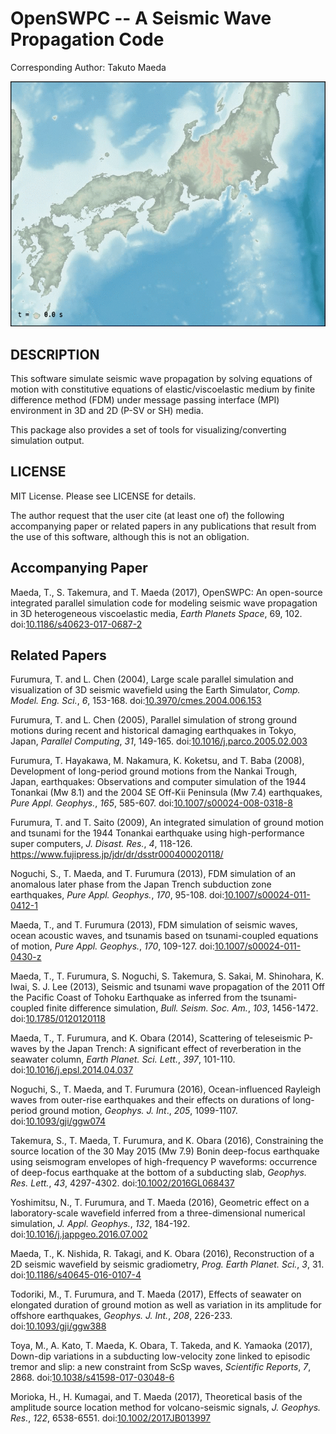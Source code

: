 # OpenSWPC -- A Seismic Wave Propagation Code

Corresponding Author: Takuto Maeda

![example](./doc/swpc-demo.gif)

## DESCRIPTION

This software simulate seismic wave propagation by
solving equations of motion with constitutive equations of elastic/viscoelastic
medium by finite difference method (FDM) under message passing interface (MPI)
environment in 3D and 2D (P-SV or SH) media.

This package also provides a set of tools for visualizing/converting simulation
output.

## LICENSE
MIT License. Please see LICENSE for details.

The author request that the user cite (at least one of) the following accompanying paper or related papers in any publications that result from the use of this software, although this is not an obligation.


## Accompanying Paper

Maeda, T., S. Takemura, and T. Maeda (2017),
OpenSWPC: An open-source integrated parallel simulation code for modeling seismic wave propagation in 3D heterogeneous viscoelastic media,
_Earth Planets Space_, 69, 102.
doi:[10.1186/s40623-017-0687-2](https://doi.org/10.1186/s40623-017-0687-2)


## Related Papers

Furumura, T. and L. Chen (2004),
Large scale parallel simulation and visualization of 3D seismic wavefield
using the Earth Simulator,
_Comp. Model. Eng. Sci._, _6_, 153-168.
doi:[10.3970/cmes.2004.006.153](https://doi.org/10.3970/cmes.2004.006.153)

Furumura, T. and L. Chen (2005),
Parallel simulation of strong ground motions during recent and historical damaging earthquakes in Tokyo, Japan,
_Parallel Computing_, _31_, 149-165. doi:[10.1016/j.parco.2005.02.003](https://doi.org/10.1016/j.parco.2005.02.003)

Furumura, T. Hayakawa, M. Nakamura, K. Koketsu, and T. Baba (2008),
Development of long-period ground motions from the Nankai Trough, Japan, earthquakes: Observations and computer simulation of the 1944 Tonankai (Mw 8.1) and the 2004 SE Off-Kii Peninsula (Mw 7.4) earthquakes,
_Pure Appl. Geophys._, _165_, 585-607. doi:[10.1007/s00024-008-0318-8](https://doi.org/10.1007/s00024-008-0318-8)

Furumura, T. and T. Saito (2009),
An integrated simulation of ground motion and tsunami for the 1944 Tonankai earthquake using high-performance super computers, _J. Disast. Res._, _4_, 118-126.
https://www.fujipress.jp/jdr/dr/dsstr000400020118/

Noguchi, S., T. Maeda, and T. Furumura (2013),
FDM simulation of an anomalous later phase from the Japan Trench subduction zone earthquakes,
_Pure Appl. Geophys._, _170_, 95-108.
doi:[10.1007/s00024-011-0412-1](https://doi.org/10.1007/s00024-011-0412-1)

Maeda, T., and T. Furumura (2013),
FDM simulation of seismic waves, ocean acoustic waves, and tsunamis based on tsunami-coupled equations of motion,
_Pure Appl. Geophys._, _170_, 109-127.
doi:[10.1007/s00024-011-0430-z](https://doi.org/10.1007/s00024-011-0430-z)

Maeda, T., T. Furumura, S. Noguchi, S. Takemura, S. Sakai, M. Shinohara, K. Iwai, S. J. Lee (2013),
Seismic and tsunami wave propagation of the 2011 Off the Pacific Coast of Tohoku Earthquake as inferred from the tsunami-coupled finite difference simulation,
_Bull. Seism. Soc. Am._, _103_, 1456-1472.
doi:[10.1785/0120120118](https://doi.org/10.1785/0120120118)

Maeda, T., T. Furumura, and K. Obara (2014),
Scattering of teleseismic P-waves by the Japan Trench: A significant effect of reverberation in the seawater column,
_Earth Planet. Sci. Lett._, _397_, 101-110.
doi:[10.1016/j.epsl.2014.04.037](https://doi.org/10.1016/j.epsl.2014.04.037)

Noguchi, S., T. Maeda, and T. Furumura (2016),
Ocean-influenced Rayleigh waves from outer-rise earthquakes and their effects on durations of long-period ground motion,
_Geophys. J. Int_., _205_, 1099-1107.
doi:[10.1093/gji/ggw074](https://doi.org/10.1093/gji/ggw074)

Takemura, S., T. Maeda, T. Furumura, and K. Obara (2016),
Constraining the source location of the 30 May 2015 (Mw 7.9) Bonin deep-focus earthquake using seismogram envelopes of high-frequency P waveforms: occurrence of deep-focus earthquake at the bottom of a subducting slab,
_Geophys. Res. Lett._, _43_, 4297-4302.
doi:[10.1002/2016GL068437](https://doi.org/10.1002/2016GL068437)

Yoshimitsu, N., T. Furumura, and T. Maeda (2016),
Geometric effect on a laboratory-scale wavefield inferred from a three-dimensional numerical simulation,
_J. Appl. Geophys._, _132_, 184-192.
doi:[10.1016/j.jappgeo.2016.07.002](https://doi.org/10.1016/j.jappgeo.2016.07.002)

Maeda, T., K. Nishida, R. Takagi, and K. Obara (2016),
Reconstruction of a 2D seismic wavefield by seismic gradiometry,
_Prog. Earth Planet. Sci._, _3_, 31.
doi:[10.1186/s40645-016-0107-4](https://doi.org/10.1186/s40645-016-0107-4)

Todoriki, M., T. Furumura, and T. Maeda (2017),
Effects of seawater on elongated duration of ground motion as well as variation in its amplitude for offshore earthquakes,
_Geophys. J. Int._, _208_, 226-233.
doi:[10.1093/gji/ggw388](https://doi.org/10.1093/gji/ggw388)

Toya, M., A. Kato, T. Maeda, K. Obara, T. Takeda, and K. Yamaoka (2017),
Down-dip variations in a subducting low-velocity zone linked to episodic tremor and slip: a new constraint from ScSp waves,
_Scientific Reports_, _7_, 2868.
doi:[10.1038/s41598-017-03048-6](https://doi.org/10.1038/s41598-017-03048-6)

Morioka, H., H. Kumagai, and T. Maeda (2017),
Theoretical basis of the amplitude source location method for volcano-seismic signals, _J. Geophys. Res._, _122_, 6538-6551.
doi:[10.1002/2017JB013997](https://doi.org/10.1002/2017JB013997)
